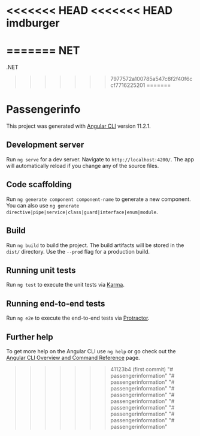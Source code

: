 <<<<<<< HEAD
<<<<<<< HEAD
imdburger
=========
=======
NET
===

.NET
>>>>>>> 7977572a100785a547c8f2f40f6ccf7716225201
=======
# Passengerinfo

This project was generated with [Angular CLI](https://github.com/angular/angular-cli) version 11.2.1.

## Development server

Run `ng serve` for a dev server. Navigate to `http://localhost:4200/`. The app will automatically reload if you change any of the source files.

## Code scaffolding

Run `ng generate component component-name` to generate a new component. You can also use `ng generate directive|pipe|service|class|guard|interface|enum|module`.

## Build

Run `ng build` to build the project. The build artifacts will be stored in the `dist/` directory. Use the `--prod` flag for a production build.

## Running unit tests

Run `ng test` to execute the unit tests via [Karma](https://karma-runner.github.io).

## Running end-to-end tests

Run `ng e2e` to execute the end-to-end tests via [Protractor](http://www.protractortest.org/).

## Further help

To get more help on the Angular CLI use `ng help` or go check out the [Angular CLI Overview and Command Reference](https://angular.io/cli) page.
>>>>>>> 41123b4 (first commit)
"# passengerinformation" 
"# passengerinformation" 
"# passengerinformation" 
"# passengerinformation" 
"# passengerinformation" 
"# passengerinformation" 
"# passengerinformation" 
"# passengerinformation" 
"# passengerinformation" 
